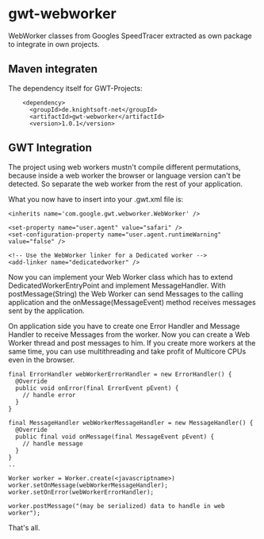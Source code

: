 # gwt-webworker
WebWorker classes from Googles SpeedTracer extracted as own package to integrate in own projects.

Maven integraten
----------------

The dependency itself for GWT-Projects:

```
    <dependency>
      <groupId>de.knightsoft-net</groupId>
      <artifactId>gwt-webworker</artifactId>
      <version>1.0.1</version>
```

GWT Integration
---------------

The project using web workers mustn't compile different permutations, because inside
a web worker the browser or language version can't be detected. So separate the web worker
from the rest of your application.

What you now have to insert into your .gwt.xml file is:

```
<inherits name='com.google.gwt.webworker.WebWorker' />

<set-property name="user.agent" value="safari" />
<set-configuration-property name="user.agent.runtimeWarning" value="false" />

<!-- Use the WebWorker linker for a Dedicated worker -->
<add-linker name="dedicatedworker" />
```

Now you can implement your Web Worker class which has to extend DedicatedWorkerEntryPoint
and implement MessageHandler. With postMessage(String) the Web Worker can send Messages to
the calling application and the onMessage(MessageEvent) method receives messages sent by the
application.

On application side you have to create one Error Handler and Message Handler to receive 
Messages from the worker. Now you can create a Web Worker thread and post messages to him.
If you create more workers at the same time, you can use multithreading and take profit of
Multicore CPUs even in the browser.

```
final ErrorHandler webWorkerErrorHandler = new ErrorHandler() {
  @Override
  public void onError(final ErrorEvent pEvent) {
    // handle error
  }
}

final MessageHandler webWorkerMessageHandler = new MessageHandler() {
  @Override
  public final void onMessage(final MessageEvent pEvent) {
    // handle message
  }
}
..

Worker worker = Worker.create(<javascriptname>)
worker.setOnMessage(webWorkerMessageHandler);
worker.setOnError(webWorkerErrorHandler);

worker.postMessage("(may be serialized) data to handle in web worker");
```
That's all.